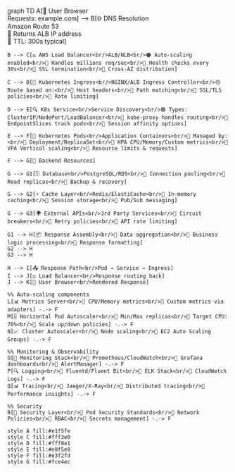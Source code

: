 graph TD
    A[👤 User Browser<br/>Requests: example.com] --> B[🌐 DNS Resolution<br/>Amazon Route 53<br/>🔹 Returns ALB IP address<br/>🔹 TTL: 300s typical]
    
    B --> C[⚖️ AWS Load Balancer<br/>ALB/NLB<br/>🟠 Auto-scaling enabled<br/>🔹 Handles millions req/sec<br/>🔹 Health checks every 30s<br/>🔹 SSL termination<br/>🔹 Cross-AZ distribution]
    
    C --> D[🎯 Kubernetes Ingress<br/>NGINX/ALB Ingress Controller<br/>🟡 Route based on:<br/>🔹 Host headers<br/>🔹 Path matching<br/>🔹 SSL/TLS policies<br/>🔹 Rate limiting]
    
    D --> E[🔍 K8s Service<br/>Service Discovery<br/>🟢 Types: ClusterIP/NodePort/LoadBalancer<br/>🔹 kube-proxy handles routing<br/>🔹 EndpointSlices track pods<br/>🔹 Session affinity options]
    
    E --> F[🚀 Kubernetes Pods<br/>Application Containers<br/>🔵 Managed by:<br/>🔹 Deployment/ReplicaSet<br/>🔹 HPA CPU/Memory/Custom metrics<br/>🔹 VPA Vertical scaling<br/>🔹 Resource limits & requests]
    
    F --> G[💾 Backend Resources]
    
    G --> G1[🗄️ Database<br/>PostgreSQL/RDS<br/>🔹 Connection pooling<br/>🔹 Read replicas<br/>🔹 Backup & recovery]
    
    G --> G2[⚡ Cache Layer<br/>Redis/ElastiCache<br/>🔹 In-memory caching<br/>🔹 Session storage<br/>🔹 Pub/Sub messaging]
    
    G --> G3[🌍 External APIs<br/>3rd Party Services<br/>🔹 Circuit breakers<br/>🔹 Retry policies<br/>🔹 API rate limiting]
    
    G1 --> H[📦 Response Assembly<br/>🔹 Data aggregation<br/>🔹 Business logic processing<br/>🔹 Response formatting]
    G2 --> H
    G3 --> H
    
    H --> I[📤 Response Path<br/>Pod → Service → Ingress]
    I --> J[⚖️ Load Balancer<br/>Response routing back]
    J --> K[👤 User Browser<br/>Rendered Response]
    
    %% Auto-scaling components
    L[📊 Metrics Server<br/>🔹 CPU/Memory metrics<br/>🔹 Custom metrics via adapters] -.-> F
    M[🎚️ Horizontal Pod Autoscaler<br/>🔹 Min/Max replicas<br/>🔹 Target CPU: 70%<br/>🔹 Scale up/down policies] -.-> F
    N[📈 Cluster Autoscaler<br/>🔹 Node scaling<br/>🔹 EC2 Auto Scaling Groups] -.-> F
    
    %% Monitoring & Observability
    O[📱 Monitoring Stack<br/>🔹 Prometheus/CloudWatch<br/>🔹 Grafana dashboards<br/>🔹 AlertManager] -.-> F
    P[🔍 Logging<br/>🔹 Fluentd/Fluent Bit<br/>🔹 ELK Stack<br/>🔹 CloudWatch Logs] -.-> F
    Q[📊 Tracing<br/>🔹 Jaeger/X-Ray<br/>🔹 Distributed tracing<br/>🔹 Performance insights] -.-> F
    
    %% Security
    R[🔐 Security Layer<br/>🔹 Pod Security Standards<br/>🔹 Network Policies<br/>🔹 RBAC<br/>🔹 Secrets management] -.-> F
    
    style A fill:#e1f5fe
    style C fill:#fff3e0
    style D fill:#fff8e1
    style E fill:#e8f5e8
    style F fill:#e3f2fd
    style G fill:#fce4ec
